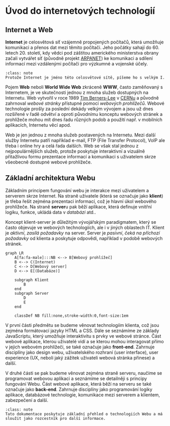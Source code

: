 Úvod do internetových technologií
=================================

Internet a Web
--------------

**Internet** je celosvětová síť vzájemně propojených počítačů, která umožňuje komunikaci a přenos dat mezi těmito počítači. Jeho počátky sahají do 60. letech 20. století, kdy vědci pod záštitou amerického ministerstva obrany začali vytvářet síť (původně projekt [ARPANET](https://en.wikipedia.org/wiki/ARPANET)) ke komunikaci a sdílení informací mezi vzdálenými počítači pro výzkumné a vojenské účely. 

```{admonition} Velký Internet
:class: note
Protože Internet je jméno této celosvětové sítě, píšeme ho s velkým I.
```

Pojem **Web** neboli **World Wide Web** zkráceně **WWW**, často zaměňovaný s Internetem, je ve skutečnosti jednou z mnoha služeb dostupných na Internetu. Web vytvořil v roce 1989 [Tim Berners-Lee](https://en.wikipedia.org/wiki/Tim_Berners-Lee) v [CERNu](https://home.cern) a původně zahrnoval *webové stránky* přístupné pomocí *webových prohlížečů*. Webové technologie prošly za poslední dekády velkým vývojem a jsou už dnes rozšířené v řadě odvětví a oproti původnímu konceptu webových stránek a prohlížeče mohou mít dnes řadu různých podob a použití např. v mobilních aplikacích, Internetu věcí apod.

Web je jen jednou z mnoha služeb postavených na Internetu. Mezi další služby Internetu patří například e-mail, FTP (File Transfer Protocol), VoIP ale třeba i online hry a celá řada dalších. Web se však stal jednou z nejpopulárnějších služeb, protože poskytuje interaktivní a vizuálně přitažlivou formu prezentace informací a komunikaci s uživatelem skrze všeobecně dostupné webové prohlížeče.


Základní architektura Webu
--------------------------

Základním principem fungování webu je interakce mezi uživatelem a serverem skrze Internet. Na straně uživatele (která se označuje jako **klient**) je třeba řešit zejména prezentaci informací, což je hlavní úkol webového prohlížeče. Na straně **server**u pak běží aplikace, která definuje vnitřní logiku, funkce, ukládá data v *databázi* atd..

Koncept klient-server je důležitým vývojářským paradigmatem, který se často objevuje ve webových technologiích, ale i v jiných oblastech IT. Klient je *aktivní*, *zasílá požadavky* na server. Server je *pasivní*, *čeká na příchozí požadavky* od klienta a poskytuje odpovědi, například v podobě webových stránek.

```{mermaid}
graph LR
    A[fa:fa-male]:::NB <--> B[Webový prohlížeč]
    B <--> C(Internet)
    C <--> D[Webový server]
    D <--> E[(Databáze)]

    subgraph Klient
        B
    end
    subgraph Server
        D
        E
    end

    classDef NB fill:none,stroke-width:0,font-size:1em
```

V první části předmětu se budeme věnovat technologiím klienta, což jsou zejména formátovací jazyky HTML a CSS. Dále se seznámíme ze základy JavaScriptu, který umožňuje interaktivitu s prvky ve webové stránce. Část webové aplikace, kterou uživatelé vidí a se kterou mohou interagovat přímo v jejich webovém prohlížeči, se také označuje jako **front-end**. Zahrnuje disciplíny jako design webu, uživatelského rozhraní (user interface), user experience (UX, neboli jaký zážitek uživateli webová stránka přinese) a další. 

V druhé části se pak budeme věnovat zejména straně serveru, naučíme se programovat webovou aplikaci a seznámíme se detailněji s principy fungování Webu. Část webové aplikace, která běží na serveru se také označuje jako **back-end**. Zahrnuje disciplíny jako programování logiky aplikace, databázové technologie, komunikace mezi serverem a klientem, zabezpečení a další.

```{admonition} Hurá na to!
:class: note
Tato dokumentace poskytuje základní přehled o technologiích Webu a má sloužit jako rozcestník pro další informace.
```

